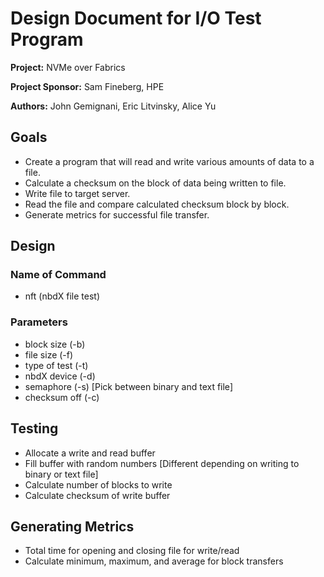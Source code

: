 
# Design Document for I/O Test Program

**Project:** NVMe over Fabrics

**Project Sponsor:** Sam Fineberg, HPE

**Authors:** John Gemignani, Eric Litvinsky, Alice Yu

## Goals
* Create a program that will read and write various amounts of data to a file.
* Calculate a checksum on the block of data being written to file.
* Write file to target server.
* Read the file and compare calculated checksum block by block.
* Generate metrics for successful file transfer.

## Design
### Name of Command
  * nft (nbdX file test)

### Parameters
  * block size (-b)
  * file size (-f)
  * type of test (-t)
  * nbdX device (-d)
  * semaphore (-s) [Pick between binary and text file]
  * checksum off (-c)

## Testing
  * Allocate a write and read buffer
  * Fill buffer with random numbers [Different depending on writing to binary or text file]
  * Calculate number of blocks to write
  * Calculate checksum of write buffer

## Generating Metrics
  * Total time for opening and closing file for write/read
  * Calculate minimum, maximum, and average for block transfers
